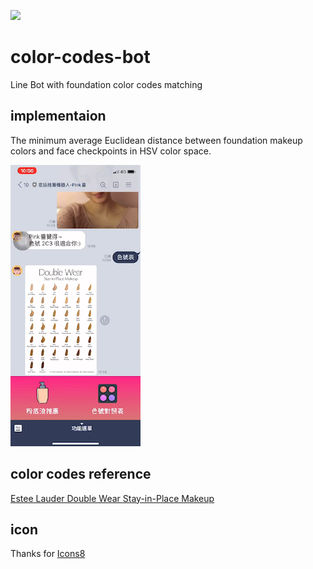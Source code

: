 ![](https://img.shields.io/github/license/laplacetw/color-codes-bot)
# color-codes-bot
Line Bot with foundation color codes matching

## implementaion
The minimum average Euclidean distance between foundation makeup colors and face checkpoints in HSV color space.

![](./demo.png)

## color codes reference
[Estee Lauder Double Wear Stay-in-Place Makeup](https://www.esteelauder.com/product/643/22830/product-catalog/makeup/face/foundation/double-wear/stay-in-place-makeup)

## icon
Thanks for [Icons8](https://icons8.com/)
